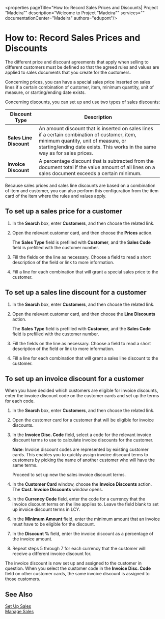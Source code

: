 <properties
                pageTitle="How to: Record Sales Prices and Discounts| Project “Madeira”"
                description="Welcome to Project "Madeira""
                services=""
                documentationCenter="Madeira"
                authors="edupont"/>

# How to: Record Sales Prices and Discounts
The different price and discount agreements that apply when selling to different customers must be defined so that the agreed rules and values are applied to sales documents that you create for the customers.

Concerning prices, you can have a special sales price inserted on sales lines if a certain combination of customer, item, minimum quantity, unit of measure, or starting/ending date exists.

Concerning discounts, you can set up and use two types of sales discounts:

|Discount Type |Description |
|--------------|------------|
|**Sales Line Discount**|An amount discount that is inserted on sales lines if a certain combination of customer, item, minimum quantity, unit of measure, or starting/ending date exists. This works in the same way as for sales prices.|
|**Invoice Discount**|A percentage discount that is subtracted from the document total if the value amount of all lines on a sales document exceeds a certain minimum.|

Because sales prices and sales line discounts are based on a combination of item and customer, you can also perform this configuration from the item card of the item where the rules and values apply.

## To set up a sales price for a customer
1. In the **Search** box, enter **Customers**, and then choose the related link.
2. Open the relevant customer card, and then choose the **Prices** action.

    The **Sales Type** field is prefilled with **Customer**, and the **Sales Code** field is prefilled with the customer number.
3. Fill the fields on the line as necessary. Choose a field to read a short description of the field or link to more information.
4. Fill a line for each combination that will grant a special sales price to the customer.

## To set up a sales line discount for a customer
1. In the **Search** box, enter **Customers**, and then choose the related link.
2. Open the relevant customer card, and then choose the **Line Discounts** action.

    The **Sales Type** field is prefilled with **Customer**, and the **Sales Code** field is prefilled with the customer number.
3.  Fill the fields on the line as necessary. Choose a field to read a short description of the field or link to more information.
4. Fill a line for each combination that will grant a sales line discount to the customer.

## To set up an invoice discount for a customer
When you have decided which customers are eligible for invoice discounts, enter the invoice discount code on the customer cards and set up the terms for each code.

1. In the **Search** box, enter **Customers**, and then choose the related link.
2. Open the customer card for a customer that will be eligible for invoice discounts.
3. In the **Invoice Disc. Code** field, select a code for the relevant invoice discount terms to use to calculate invoice discounts for the customer.

    **Note**: Invoice discount codes are represented by existing customer cards. This enables you to quickly assign invoice discount terms to customers by picking the name of another customer who will have the same terms.

    Proceed to set up new the sales invoice discount terms.
4. In the **Customer Card** window, choose the **Invoice Discounts** action. The **Cust. Invoice Discounts** window opens.
5. In the **Currency Code** field, enter the code for a currency that the invoice discount terms on the line applies to. Leave the field blank to set up invoice discount terms in LCY.
6. In the **Minimum Amount** field, enter the minimum amount that an invoice must have to be eligible for the discount.
7. In the **Discount %** field, enter the invoice discount as a percentage of the invoice amount.
8. Repeat steps 5 through 7 for each currency that the customer will receive a different invoice discount for.

The invoice discount is now set up and assigned to the customer in question. When you select the customer code in the **Invoice Disc. Code** field on other customer cards, the same invoice discount is assigned to those customers.

## See Also  
[Set Up Sales](sales-setup-sales.md)  
[Manage Sales](sales-manage-sales.md)
